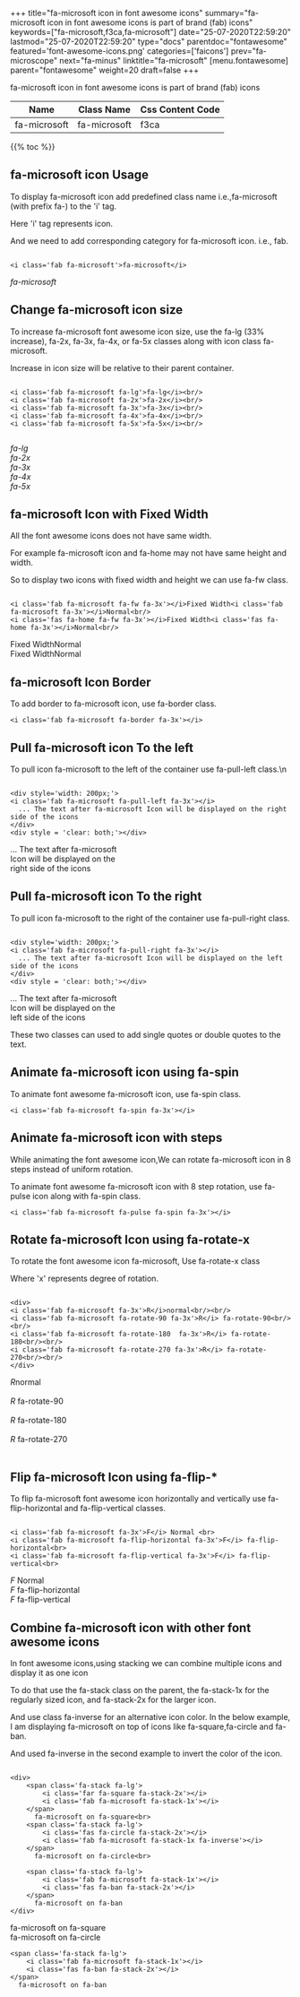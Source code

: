 +++
title="fa-microsoft icon in font awesome icons"
summary="fa-microsoft icon in font awesome icons is part of brand (fab) icons"
keywords=["fa-microsoft,f3ca,fa-microsoft"]
date="25-07-2020T22:59:20"
lastmod="25-07-2020T22:59:20"
type="docs"
parentdoc="fontawesome"
featured='font-awesome-icons.png'
categories=['faicons']
prev="fa-microscope"
next="fa-minus"
linktitle="fa-microsoft"
[menu.fontawesome]
parent="fontawesome"
weight=20
draft=false
+++


fa-microsoft icon in font awesome icons is part of brand (fab) icons

<div class='table-responsive'><table class='table'><thead><tr><th>Name</th><th>Class Name</th><th>Css Content Code</th></tr></thead><tbody><tr><td>fa-microsoft</td><td>fa-microsoft</td><td>f3ca</td></tr></tbody></table></div>


{{% toc %}}


## fa-microsoft icon Usage

To display fa-microsoft icon add predefined class name i.e.,fa-microsoft (with prefix fa-) to the 'i' tag.

Here 'i' tag represents icon.

And we need to add corresponding category for fa-microsoft icon. i.e., fab.


```

<i class='fab fa-microsoft'>fa-microsoft</i>
```

<i class='fab fa-microsoft'>fa-microsoft</i>




## Change fa-microsoft icon size
To increase fa-microsoft font awesome icon size, use the fa-lg (33% increase), fa-2x, fa-3x, fa-4x, or fa-5x classes along with icon class fa-microsoft.

Increase in icon size will be relative to their parent container. 

```

<i class='fab fa-microsoft fa-lg'>fa-lg</i><br/>
<i class='fab fa-microsoft fa-2x'>fa-2x</i><br/>
<i class='fab fa-microsoft fa-3x'>fa-3x</i><br/>
<i class='fab fa-microsoft fa-4x'>fa-4x</i><br/>
<i class='fab fa-microsoft fa-5x'>fa-5x</i><br/>
            
```

<i class='fab fa-microsoft fa-lg'>fa-lg</i><br/>
<i class='fab fa-microsoft fa-2x'>fa-2x</i><br/>
<i class='fab fa-microsoft fa-3x'>fa-3x</i><br/>
<i class='fab fa-microsoft fa-4x'>fa-4x</i><br/>
<i class='fab fa-microsoft fa-5x'>fa-5x</i><br/>
            



## fa-microsoft Icon with Fixed Width 

All the font awesome icons does not have same width.

For example fa-microsoft icon and fa-home may not have same height and width.

So to display two icons with fixed width and height we can use fa-fw class.


```

<i class='fab fa-microsoft fa-fw fa-3x'></i>Fixed Width<i class='fab fa-microsoft fa-3x'></i>Normal<br/>
<i class='fas fa-home fa-fw fa-3x'></i>Fixed Width<i class='fas fa-home fa-3x'></i>Normal<br/>
```

<i class='fab fa-microsoft fa-fw fa-3x'></i>Fixed Width<i class='fab fa-microsoft fa-3x'></i>Normal<br/>
<i class='fas fa-home fa-fw fa-3x'></i>Fixed Width<i class='fas fa-home fa-3x'></i>Normal<br/>



## fa-microsoft Icon Border 

To add border to fa-microsoft icon, use fa-border class.


```
<i class='fab fa-microsoft fa-border fa-3x'></i>

```
<i class='fab fa-microsoft fa-border fa-3x'></i>





## Pull fa-microsoft icon To the left

To pull icon fa-microsoft to the left of the container use fa-pull-left class.\n

```

<div style='width: 200px;'>
<i class='fab fa-microsoft fa-pull-left fa-3x'></i>
  ... The text after fa-microsoft Icon will be displayed on the right side of the icons
</div>
<div style = 'clear: both;'></div>
```

<div style='width: 200px;'>
<i class='fab fa-microsoft fa-pull-left fa-3x'></i>
  ... The text after fa-microsoft Icon will be displayed on the right side of the icons
</div>
<div style = 'clear: both;'></div>




## Pull fa-microsoft icon To the right
To pull icon fa-microsoft to the right of the container use fa-pull-right class.

```

<div style='width: 200px;'>
<i class='fab fa-microsoft fa-pull-right fa-3x'></i>
  ... The text after fa-microsoft Icon will be displayed on the left side of the icons
</div>
<div style = 'clear: both;'></div>
```

<div style='width: 200px;'>
<i class='fab fa-microsoft fa-pull-right fa-3x'></i>
  ... The text after fa-microsoft Icon will be displayed on the left side of the icons
</div>
<div style = 'clear: both;'></div>

These two classes can used to add single quotes or double quotes to the text.


## Animate fa-microsoft icon using fa-spin
To animate font awesome fa-microsoft icon, use fa-spin class.

```
<i class='fab fa-microsoft fa-spin fa-3x'></i>
```
<i class='fab fa-microsoft fa-spin fa-3x'></i>




## Animate fa-microsoft icon with steps
While animating the font awesome icon,We can rotate fa-microsoft icon in 8 steps instead of uniform rotation.

To animate font awesome fa-microsoft icon with 8 step rotation, use fa-pulse icon along with fa-spin class.


```
<i class='fab fa-microsoft fa-pulse fa-spin fa-3x'></i>

```
<i class='fab fa-microsoft fa-pulse fa-spin fa-3x'></i>





## Rotate fa-microsoft Icon using fa-rotate-x
To rotate the font awesome icon fa-microsoft, Use fa-rotate-x class

Where 'x' represents degree of rotation.


```

<div>
<i class='fab fa-microsoft fa-3x'>R</i>normal<br/><br/>
<i class='fab fa-microsoft fa-rotate-90 fa-3x'>R</i> fa-rotate-90<br/><br/> 
<i class='fab fa-microsoft fa-rotate-180  fa-3x'>R</i> fa-rotate-180<br/><br/> 
<i class='fab fa-microsoft fa-rotate-270 fa-3x'>R</i> fa-rotate-270<br/><br/>
</div>
```

<div>
<i class='fab fa-microsoft fa-3x'>R</i>normal<br/><br/>
<i class='fab fa-microsoft fa-rotate-90 fa-3x'>R</i> fa-rotate-90<br/><br/> 
<i class='fab fa-microsoft fa-rotate-180  fa-3x'>R</i> fa-rotate-180<br/><br/> 
<i class='fab fa-microsoft fa-rotate-270 fa-3x'>R</i> fa-rotate-270<br/><br/>
</div>




## Flip fa-microsoft Icon using fa-flip-*
To flip fa-microsoft font awesome icon horizontally and vertically use fa-flip-horizontal and fa-flip-vertical classes. 

```

<i class='fab fa-microsoft fa-3x'>F</i> Normal <br>
<i class='fab fa-microsoft fa-flip-horizontal fa-3x'>F</i> fa-flip-horizontal<br>
<i class='fab fa-microsoft fa-flip-vertical fa-3x'>F</i> fa-flip-vertical<br>
```

<i class='fab fa-microsoft fa-3x'>F</i> Normal <br>
<i class='fab fa-microsoft fa-flip-horizontal fa-3x'>F</i> fa-flip-horizontal<br>
<i class='fab fa-microsoft fa-flip-vertical fa-3x'>F</i> fa-flip-vertical<br>




## Combine fa-microsoft icon with other font awesome icons
In font awesome icons,using stacking we can combine multiple icons and display it as one icon 

To do that use the fa-stack class on the parent, the fa-stack-1x for the regularly sized icon, and fa-stack-2x for the larger icon.

And use class fa-inverse for an alternative icon color. 
In the below example, I am displaying fa-microsoft on top of icons like fa-square,fa-circle and fa-ban.

And used fa-inverse in the second example to invert the color of the icon.

```

<div>
    <span class='fa-stack fa-lg'>
        <i class='far fa-square fa-stack-2x'></i>
        <i class='fab fa-microsoft fa-stack-1x'></i>
    </span>
      fa-microsoft on fa-square<br>
    <span class='fa-stack fa-lg'>
        <i class='fas fa-circle fa-stack-2x'></i>
        <i class='fab fa-microsoft fa-stack-1x fa-inverse'></i>
    </span>
      fa-microsoft on fa-circle<br>

    <span class='fa-stack fa-lg'>
        <i class='fab fa-microsoft fa-stack-1x'></i>
        <i class='fas fa-ban fa-stack-2x'></i>
    </span>
      fa-microsoft on fa-ban
</div>
```

<div>
    <span class='fa-stack fa-lg'>
        <i class='far fa-square fa-stack-2x'></i>
        <i class='fab fa-microsoft fa-stack-1x'></i>
    </span>
      fa-microsoft on fa-square<br>
    <span class='fa-stack fa-lg'>
        <i class='fas fa-circle fa-stack-2x'></i>
        <i class='fab fa-microsoft fa-stack-1x fa-inverse'></i>
    </span>
      fa-microsoft on fa-circle<br>

    <span class='fa-stack fa-lg'>
        <i class='fab fa-microsoft fa-stack-1x'></i>
        <i class='fas fa-ban fa-stack-2x'></i>
    </span>
      fa-microsoft on fa-ban
</div>







